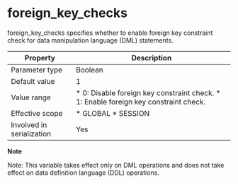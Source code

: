foreign_key_checks
==================

foreign_key_checks specifies whether to enable foreign key constraint check for data manipulation language (DML) statements.

|       **Property**        |                                   **Description**                                    |
|---------------------------|--------------------------------------------------------------------------------------|
| Parameter type            | Boolean                                                                              |
| Default value             | 1                                                                                    |
| Value range               | * 0: Disable foreign key constraint check. * 1: Enable foreign key constraint check. |
| Effective scope           | * GLOBAL * SESSION                                                                   |
| Involved in serialization | Yes                                                                                  |

**Note**

Note: This variable takes effect only on DML operations and does not take effect on data definition language (DDL) operations.

